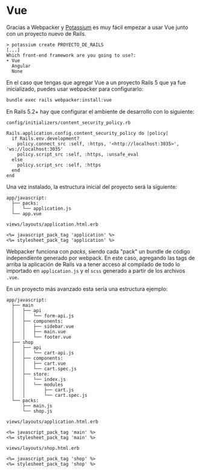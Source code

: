 # Vue

Gracias a Webpacker y [Potassium](https://github.com/platanus/potassium) es muy fácil empezar a usar Vue junto con un proyecto nuevo de Rails.

```plain text
> potassium create PROYECTO_DE_RAILS
[...]
Which front-end framework are you going to use?:
‣ Vue
  Angular
  None
```

En el caso que tengas que agregar Vue a un proyecto Rails 5 que ya fue inicializado, puedes usar webpacker para configurarlo:

```bash
bundle exec rails webpacker:install:vue
```

En Rails 5.2+ hay que configurar el ambiente de desarrollo con lo siguiente:

`config/initializers/content_security_policy.rb`

```plain text
Rails.application.config.content_security_policy do |policy|
  if Rails.env.development?
    policy.connect_src :self, :https, '<http://localhost:3035>', 'ws://localhost:3035'
    policy.script_src :self, :https, :unsafe_eval
  else
    policy.script_src :self, :https
  end
end
```

Una vez instalado, la estructura inicial del proyecto será la siguiente:

```plain text
app/javascript:
  ├── packs:
  │   └── application.js
  └── app.vue
```

```plain text
views/layouts/application.html.erb

<%= javascript_pack_tag 'application' %>
<%= stylesheet_pack_tag 'application' %>
```

Webpacker funciona con *packs*, siendo cada "pack" un bundle de código independiente generado por webpack. En este caso, agregando las tags de arriba la aplicación de Rails va a tener acceso al compilado de todo lo importado en `application.js` y el `scss` generado a partir de los archivos `.vue`.

En un proyecto más avanzado esta sería una estructura ejemplo:

```plain text
app/javascript:
  ├── main
  │   ├── api
  │   │   └── form-api.js
  │   ├── components:
  │   │   ├── sidebar.vue
  │   │   ├── main.vue
  │   │   └── footer.vue
  ├── shop
  │   ├── api
  │   │   └── cart-api.js
  │   ├── components:
  │   │   ├── cart.vue
  │   │   └── cart.spec.js
  │   ├── store:
  │   │   └── index.js
  │   │   └── modules
  │   │       ├── cart.js
  │   │       └── cart.spec.js
  └── packs:
      ├── main.js
      └── shop.js
```

```plain text
views/layouts/application.html.erb

<%= javascript_pack_tag 'main' %>
<%= stylesheet_pack_tag 'main' %>
```

```plain text
views/layouts/shop.html.erb

<%= javascript_pack_tag 'shop' %>
<%= stylesheet_pack_tag 'shop' %>
```
